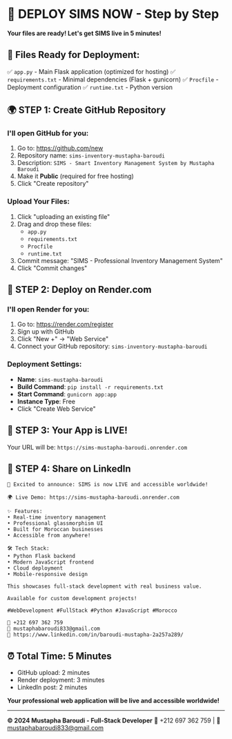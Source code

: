 # 🚀 DEPLOY SIMS NOW - Step by Step

**Your files are ready! Let's get SIMS live in 5 minutes!**

## 📁 **Files Ready for Deployment:**
✅ `app.py` - Main Flask application (optimized for hosting)
✅ `requirements.txt` - Minimal dependencies (Flask + gunicorn)
✅ `Procfile` - Deployment configuration
✅ `runtime.txt` - Python version

## 🌍 **STEP 1: Create GitHub Repository**

### **I'll open GitHub for you:**
1. Go to: https://github.com/new
2. Repository name: `sims-inventory-mustapha-baroudi`
3. Description: `SIMS - Smart Inventory Management System by Mustapha Baroudi`
4. Make it **Public** (required for free hosting)
5. Click "Create repository"

### **Upload Your Files:**
1. Click "uploading an existing file"
2. Drag and drop these files:
   - `app.py`
   - `requirements.txt`
   - `Procfile`
   - `runtime.txt`
3. Commit message: "SIMS - Professional Inventory Management System"
4. Click "Commit changes"

## 🚀 **STEP 2: Deploy on Render.com**

### **I'll open Render for you:**
1. Go to: https://render.com/register
2. Sign up with GitHub
3. Click "New +" → "Web Service"
4. Connect your GitHub repository: `sims-inventory-mustapha-baroudi`

### **Deployment Settings:**
- **Name**: `sims-mustapha-baroudi`
- **Build Command**: `pip install -r requirements.txt`
- **Start Command**: `gunicorn app:app`
- **Instance Type**: Free
- Click "Create Web Service"

## 🎉 **STEP 3: Your App is LIVE!**

Your URL will be: `https://sims-mustapha-baroudi.onrender.com`

## 📱 **STEP 4: Share on LinkedIn**

```
🚀 Excited to announce: SIMS is now LIVE and accessible worldwide!

🌍 Live Demo: https://sims-mustapha-baroudi.onrender.com

✨ Features:
• Real-time inventory management
• Professional glassmorphism UI
• Built for Moroccan businesses
• Accessible from anywhere!

🛠️ Tech Stack:
• Python Flask backend
• Modern JavaScript frontend
• Cloud deployment
• Mobile-responsive design

This showcases full-stack development with real business value.

Available for custom development projects!

#WebDevelopment #FullStack #Python #JavaScript #Morocco

📱 +212 697 362 759
📧 mustaphabaroudi833@gmail.com
💼 https://www.linkedin.com/in/baroudi-mustapha-2a257a289/
```

## ⏰ **Total Time: 5 Minutes**
- GitHub upload: 2 minutes
- Render deployment: 3 minutes
- LinkedIn post: 2 minutes

**Your professional web application will be live and accessible worldwide!**

---

**© 2024 Mustapha Baroudi - Full-Stack Developer**
📱 +212 697 362 759 | 📧 mustaphabaroudi833@gmail.com

